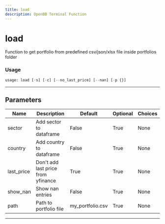 ```yaml
---
title: load
description: OpenBB Terminal Function
---
```


# load

Function to get portfolio from predefined csv/json/xlsx file inside portfolios folder
### Usage 
```python
usage: load [-s] [-c] [--no_last_price] [--nan] [-p {}]
```
---
## Parameters
| Name | Description | Default | Optional | Choices |
| ---- | ----------- | ------- | -------- | ------- |
| sector | Add sector to dataframe | False | True | None |
| country | Add country to dataframe | False | True | None |
| last_price | Don't add last price from yfinance | True | True | None |
| show_nan | Show nan entries | False | True | None |
| path | Path to portfolio file | my_portfolio.csv | True | None |
---
